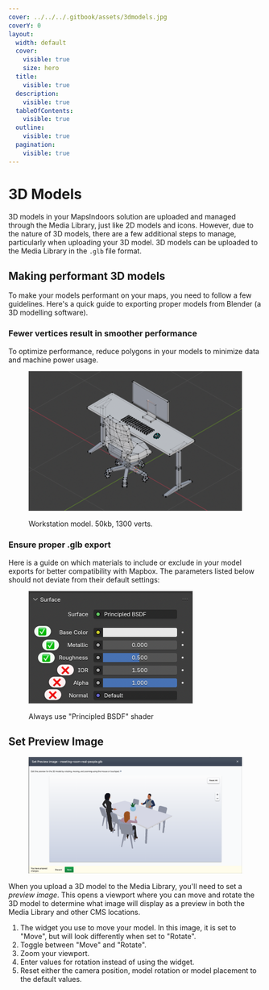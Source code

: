 ```yaml
---
cover: ../../../.gitbook/assets/3dmodels.jpg
coverY: 0
layout:
  width: default
  cover:
    visible: true
    size: hero
  title:
    visible: true
  description:
    visible: true
  tableOfContents:
    visible: true
  outline:
    visible: true
  pagination:
    visible: true
---
```


# 3D Models

3D models in your MapsIndoors solution are uploaded and managed through the Media Library, just like 2D models and icons. However, due to the nature of 3D models, there are a few additional steps to manage, particularly when uploading your 3D model. 3D models can be uploaded to the Media Library in the `.glb` file format.

## Making performant 3D models

To make your models performant on your maps, you need to follow a few guidelines. Here's a quick guide to exporting proper models from Blender (a 3D modelling software).

### Fewer vertices result in smoother performance

To optimize performance, reduce polygons in your models to minimize data and machine power usage.

<figure><img src="../../../.gitbook/assets/CleanShot 2025-07-10 at 11.08.31.png" alt=""><figcaption><p>Workstation model. 50kb, 1300 verts.</p></figcaption></figure>

### Ensure proper .glb export

Here is a guide on which materials to include or exclude in your model exports for better compatibility with Mapbox. The parameters listed below should not deviate from their default settings:

<figure><img src="../../../.gitbook/assets/CleanShot 2025-07-10 at 11.12.04 (1).png" alt=""><figcaption><p>Always use "Principled BSDF" shader</p></figcaption></figure>

## Set Preview Image​ <a href="#set-preview-image" id="set-preview-image"></a>

<figure><img src="../../../.gitbook/assets/CleanShot 2025-07-10 at 10.56.56.png" alt=""><figcaption></figcaption></figure>

When you upload a 3D model to the Media Library, you'll need to set a _preview image_. This opens a viewport where you can move and rotate the 3D model to determine what image will display as a preview in both the Media Library and other CMS locations.

1. The widget you use to move your model. In this image, it is set to "Move", but will look differently when set to "Rotate".
2. Toggle between "Move" and "Rotate".
3. Zoom your viewport.
4. Enter values for rotation instead of using the widget.
5. Reset either the camera position, model rotation or model placement to the default values.

